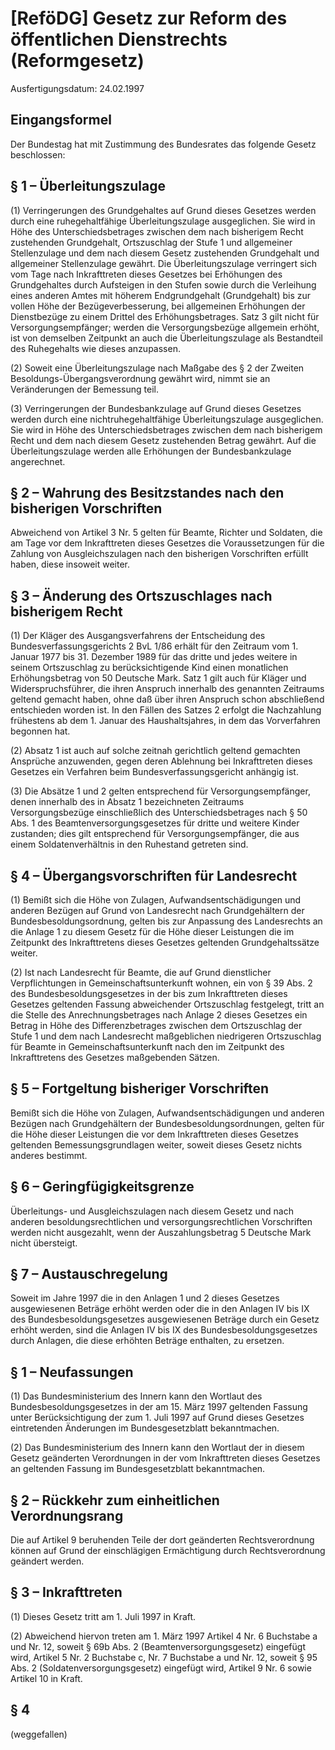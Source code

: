 # [ReföDG] Gesetz zur Reform des öffentlichen Dienstrechts  (Reformgesetz)

Ausfertigungsdatum: 24.02.1997

 

## Eingangsformel

Der Bundestag hat mit Zustimmung des Bundesrates das folgende Gesetz beschlossen:


## § 1 – Überleitungszulage

(1) Verringerungen des Grundgehaltes auf Grund dieses Gesetzes werden durch eine ruhegehaltfähige Überleitungszulage ausgeglichen. Sie wird in Höhe des Unterschiedsbetrages zwischen dem nach bisherigem Recht zustehenden Grundgehalt, Ortszuschlag der Stufe 1 und allgemeiner Stellenzulage und dem nach diesem Gesetz zustehenden Grundgehalt und allgemeiner Stellenzulage gewährt. Die Überleitungszulage verringert sich vom Tage nach Inkrafttreten dieses Gesetzes bei Erhöhungen des Grundgehaltes durch Aufsteigen in den Stufen sowie durch die Verleihung eines anderen Amtes mit höherem Endgrundgehalt (Grundgehalt) bis zur vollen Höhe der Bezügeverbesserung, bei allgemeinen Erhöhungen der Dienstbezüge zu einem Drittel des Erhöhungsbetrages. Satz 3 gilt nicht für Versorgungsempfänger; werden die Versorgungsbezüge allgemein erhöht, ist von demselben Zeitpunkt an auch die Überleitungszulage als Bestandteil des Ruhegehalts wie dieses anzupassen.

(2) Soweit eine Überleitungszulage nach Maßgabe des § 2 der Zweiten Besoldungs-Übergangsverordnung gewährt wird, nimmt sie an Veränderungen der Bemessung teil.

(3) Verringerungen der Bundesbankzulage auf Grund dieses Gesetzes werden durch eine nichtruhegehaltfähige Überleitungszulage ausgeglichen. Sie wird in Höhe des Unterschiedsbetrages zwischen dem nach bisherigem Recht und dem nach diesem Gesetz zustehenden Betrag gewährt. Auf die Überleitungszulage werden alle Erhöhungen der Bundesbankzulage angerechnet.


## § 2 – Wahrung des Besitzstandes nach den bisherigen Vorschriften

Abweichend von Artikel 3 Nr. 5 gelten für Beamte, Richter und Soldaten, die am Tage vor dem Inkrafttreten dieses Gesetzes die Voraussetzungen für die Zahlung von Ausgleichszulagen nach den bisherigen Vorschriften erfüllt haben, diese insoweit weiter.


## § 3 – Änderung des Ortszuschlages nach bisherigem Recht

(1) Der Kläger des Ausgangsverfahrens der Entscheidung des Bundesverfassungsgerichts 2 BvL 1/86 erhält für den Zeitraum vom 1. Januar 1977 bis 31. Dezember 1989 für das dritte und jedes weitere in seinem Ortszuschlag zu berücksichtigende Kind einen monatlichen Erhöhungsbetrag von 50 Deutsche Mark. Satz 1 gilt auch für Kläger und Widerspruchsführer, die ihren Anspruch innerhalb des genannten Zeitraums geltend gemacht haben, ohne daß über ihren Anspruch schon abschließend entschieden worden ist. In den Fällen des Satzes 2 erfolgt die Nachzahlung frühestens ab dem 1. Januar des Haushaltsjahres, in dem das Vorverfahren begonnen hat.

(2) Absatz 1 ist auch auf solche zeitnah gerichtlich geltend gemachten Ansprüche anzuwenden, gegen deren Ablehnung bei Inkrafttreten dieses Gesetzes ein Verfahren beim Bundesverfassungsgericht anhängig ist.

(3) Die Absätze 1 und 2 gelten entsprechend für Versorgungsempfänger, denen innerhalb des in Absatz 1 bezeichneten Zeitraums Versorgungsbezüge einschließlich des Unterschiedsbetrages nach § 50 Abs. 1 des Beamtenversorgungsgesetzes für dritte und weitere Kinder zustanden; dies gilt entsprechend für Versorgungsempfänger, die aus einem Soldatenverhältnis in den Ruhestand getreten sind.


## § 4 – Übergangsvorschriften für Landesrecht

(1) Bemißt sich die Höhe von Zulagen, Aufwandsentschädigungen und anderen Bezügen auf Grund von Landesrecht nach Grundgehältern der Bundesbesoldungsordnung, gelten bis zur Anpassung des Landesrechts an die Anlage 1 zu diesem Gesetz für die Höhe dieser Leistungen die im Zeitpunkt des Inkrafttretens dieses Gesetzes geltenden Grundgehaltssätze weiter.

(2) Ist nach Landesrecht für Beamte, die auf Grund dienstlicher Verpflichtungen in Gemeinschaftsunterkunft wohnen, ein von § 39 Abs. 2 des Bundesbesoldungsgesetzes in der bis zum Inkrafttreten dieses Gesetzes geltenden Fassung abweichender Ortszuschlag festgelegt, tritt an die Stelle des Anrechnungsbetrages nach Anlage 2 dieses Gesetzes ein Betrag in Höhe des Differenzbetrages zwischen dem Ortszuschlag der Stufe 1 und dem nach Landesrecht maßgeblichen niedrigeren Ortszuschlag für Beamte in Gemeinschaftsunterkunft nach den im Zeitpunkt des Inkrafttretens des Gesetzes maßgebenden Sätzen.


## § 5 – Fortgeltung bisheriger Vorschriften

Bemißt sich die Höhe von Zulagen, Aufwandsentschädigungen und anderen Bezügen nach Grundgehältern der Bundesbesoldungsordnungen, gelten für die Höhe dieser Leistungen die vor dem Inkrafttreten dieses Gesetzes geltenden Bemessungsgrundlagen weiter, soweit dieses Gesetz nichts anderes bestimmt.


## § 6 – Geringfügigkeitsgrenze

Überleitungs- und Ausgleichszulagen nach diesem Gesetz und nach anderen besoldungsrechtlichen und versorgungsrechtlichen Vorschriften werden nicht ausgezahlt, wenn der Auszahlungsbetrag 5 Deutsche Mark nicht übersteigt.


## § 7 – Austauschregelung

Soweit im Jahre 1997 die in den Anlagen 1 und 2 dieses Gesetzes ausgewiesenen Beträge erhöht werden oder die in den Anlagen IV bis IX des Bundesbesoldungsgesetzes ausgewiesenen Beträge durch ein Gesetz erhöht werden, sind die Anlagen IV bis IX des Bundesbesoldungsgesetzes durch Anlagen, die diese erhöhten Beträge enthalten, zu ersetzen.


## § 1 – Neufassungen

(1) Das Bundesministerium des Innern kann den Wortlaut des Bundesbesoldungsgesetzes in der am 15. März 1997 geltenden Fassung unter Berücksichtigung der zum 1. Juli 1997 auf Grund dieses Gesetzes eintretenden Änderungen im Bundesgesetzblatt bekanntmachen.

(2) Das Bundesministerium des Innern kann den Wortlaut der in diesem Gesetz geänderten Verordnungen in der vom Inkrafttreten dieses Gesetzes an geltenden Fassung im Bundesgesetzblatt bekanntmachen.


## § 2 – Rückkehr zum einheitlichen Verordnungsrang

Die auf Artikel 9 beruhenden Teile der dort geänderten Rechtsverordnung können auf Grund der einschlägigen Ermächtigung durch Rechtsverordnung geändert werden.


## § 3 – Inkrafttreten

(1) Dieses Gesetz tritt am 1. Juli 1997 in Kraft.

(2) Abweichend hiervon treten am 1. März 1997 Artikel 4 Nr. 6 Buchstabe a und Nr. 12, soweit § 69b Abs. 2 (Beamtenversorgungsgesetz) eingefügt wird, Artikel 5 Nr. 2 Buchstabe c, Nr. 7 Buchstabe a und Nr. 12, soweit § 95 Abs. 2 (Soldatenversorgungsgesetz) eingefügt wird, Artikel 9 Nr. 6 sowie Artikel 10 in Kraft.


## § 4

(weggefallen)
